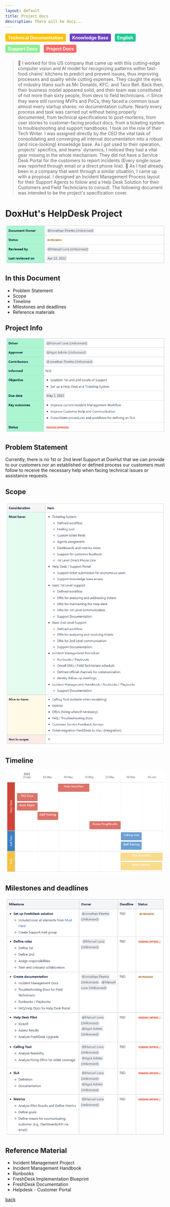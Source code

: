 ```yaml
---
layout: default
title: Project Docs
description: There will be docs...
---
```


<style>
.tag {
  display: inline-block;
  padding: 4px 8px;
  border-radius: 4px;
  color: #fff;
  font-size: 14px;
  font-weight: bold;
  margin-right: 8px;
  margin-bottom: 10px;
}

/* Add the background colors for each category */
.tag:nth-child(4) { background-color: #ffc107; } /* Technical Documentation */
.tag:nth-child(5) { background-color: #6f42c1; } /* Knowledge Base */
.tag:nth-child(7) { background-color: #20c997; } /* English */
.tag:nth-child(12) { background-color: #90ee90; } /* Support Docs */
.tag:nth-child(13) { background-color: #ff6666; } /* Project Docs */

</style>


<span class="tag" style="background-color: #ffc107;">Technical Documentation</span>
<span class="tag" style="background-color: #6f42c1;">Knowledge Base</span>
<span class="tag" style="background-color: #20c997;">English</span>
<span class="tag" style="background-color: #90ee90;">Support Docs</span>
<span class="tag" style="background-color: #ff6666;">Project Docs</span>


> 🥑  I worked for this US company that came up with this cutting-edge computer vision and AI model for recognizing patterns within fast-food chains' kitchens to predict and prevent issues, thus improving processes and quality while cutting expenses. They caught the eyes of industry titans such as Mc Donalds, KFC, and Taco Bell. Back then, their business model appeared solid, and their team was constituted of not more than sixty people, from devs to field technicians.  🔥 Since they were still running MVPs and PoCs, they faced a common issue almost every startup shares: no documentation culture. Nearly every process and task was carried out without being properly documented, from technical specifications to post-mortems, from user stories to customer-facing product docs, from a ticketing system to troubleshooting and support handbooks. I took on the role of their Tech Writer. I was assigned directly by the CEO the vital task of consolidating and converging all internal documentation into a robust (and nice-looking) knowledge base. As I got used to their operation, projects' specifics, and teams' dynamics, I noticed they had a vital gear missing in the whole mechanism. They did not have a Service Desk Portal for the customers to report incidents (Every single issue was reported through email or a direct phone line).  🚀 As I had already been in a company that went through a similar situation, I came up with a proposal. I designed an Incident Management Process layout for their Support Agents to follow and a Help Desk Solution for their Customers and Field Technicians to consult. The following document was intended to be the project's specification cover.

# DoxHut's HelpDesk Project

![intro](images-projectdesk-intro.png)

## In this Document
- Problem Statement
- Scope
- Timeline
- Milestones and deadlines
- Reference materials

## Project Info

![info](images-projectdesk-fichainfo.png)

## Problem Statement
Currently, there is no 1st or 2nd level Support at DoxHut that we can provide to our customers nor an established or defined process our customers must follow to receive the necessary help when facing technical issues or assistance requests.

## Scope

![Scope](images-projectdesk-scope.png)

## Timeline

![Timeline](timeline-project-desk.png)

## Milestones and deadlines

![milestones](images-projectdesk-milestones.png)

## Reference Material
- Incident Management Project
- Incident Management Handbook
- Runbooks
- FreshDesk Implementation Blueprint
- FreshDesk Documentation
- Helpdesk - Customer Portal


[back](./)